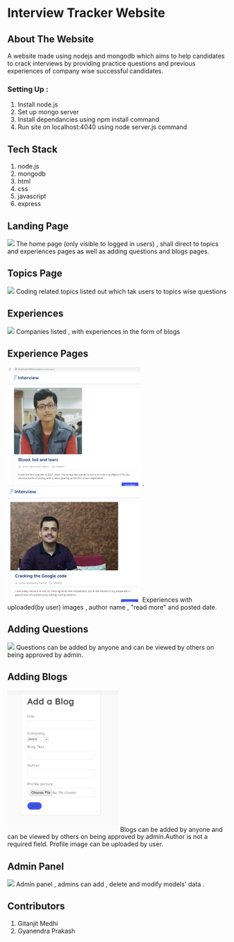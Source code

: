 # Interview Tracker Website 

## About The Website

A website made using nodejs and mongodb which aims to help candidates to crack interviews by providing practice questions and previous experiences of company wise successful candidates.

### Setting Up :
1. Install node.js
2. Set up mongo server
3. Install dependancies using npm install command
4. Run site on localhost:4040 using node server.js command

## Tech Stack
1. node.js
2. mongodb
3. html 
4. css
5. javascript
5. express

## Landing Page
![](/image_stuff/landing.png)
The home page (only visible to logged in users) , shall direct to topics and experiences pages 
as well as adding questions and blogs pages.

## Topics Page
![](/image_stuff/topics.png)
Coding related topics listed out which tak users to topics wise questions

## Experiences
![](/image_stuff/experiences.png)
Companies listed , with experiences in the form of blogs

## Experience Pages
<img src="image_stuff/intexp0.jpeg" width="60%" height="80%">
.         
<img src="image_stuff/intexp1.jpeg" width="60%" height="80%">
Experiences with uploaded(by user) images , author name , "read more" and posted date.

## Adding Questions
![](/image_stuff/addq.png)
Questions can be added by anyone and can be viewed by others on being approved by admin.

## Adding Blogs
<img src="image_stuff/frblog.jpeg" width="50%" height="300%">
Blogs can be added by anyone and can be viewed by others on being approved by admin.Author is not a required field. Profile image can be uploaded by user.

## Admin Panel
![](/image_stuff/admin.png)
Admin panel , admins can add , delete and modify models' data .


## Contributors

1. Gitanjit Medhi
2. Gyanendra Prakash



